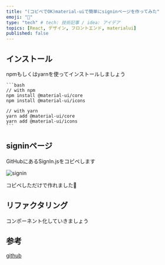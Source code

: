 ```yaml
---
title: "(コピペでOK)material-uiで簡単にsigninページを作ってみた"
emoji: "💄"
type: "tech" # tech: 技術記事 / idea: アイデア
topics: [React, デザイン, フロントエンド, materialui]
published: false
---
```


## インストール

npmもしくはyarnを使ってインストールしましょう

    ```bash
    // with npm
    npm install @material-ui/core
    npm install @material-ui/icons

    // with yarn
    yarn add @material-ui/core
    yarn add @material-ui/icons
    ```

## signinページ

GitHubにあるSignIn.jsをコピペします

![signin](https://gyazo.com/4d653a93c933f194c8b7e9f9dd6bd485.png)

コピペしただけで作れました🎉

## リファクタリング

コンポーネント化していきましょう

## 参考

[github](https://github.com/mui-org/material-ui/tree/master/docs/src/pages/getting-started/templates/sign-in)